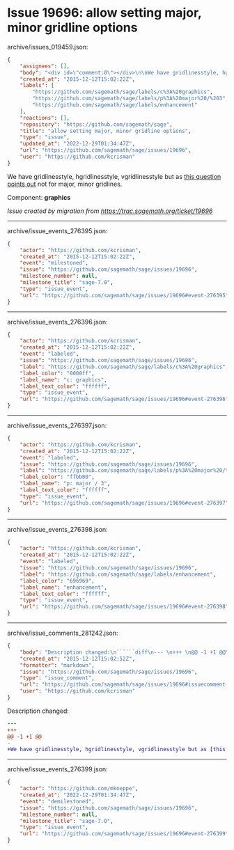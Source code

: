 # Issue 19696: allow setting major, minor gridline options

archive/issues_019459.json:
```json
{
    "assignees": [],
    "body": "<div id=\"comment:0\"></div>\n\nWe have gridlinesstyle, hgridlinesstyle, vgridlinesstyle but as [this question points out](http://ask.sagemath.org/question/26244/how-to-show-on-a-plot-minor-gridlines-with-a-different-thickness/) not for major, minor gridlines.\n\nComponent: **graphics**\n\n_Issue created by migration from https://trac.sagemath.org/ticket/19696_\n\n",
    "created_at": "2015-12-12T15:02:22Z",
    "labels": [
        "https://github.com/sagemath/sage/labels/c%3A%20graphics",
        "https://github.com/sagemath/sage/labels/p%3A%20major%20/%203",
        "https://github.com/sagemath/sage/labels/enhancement"
    ],
    "reactions": [],
    "repository": "https://github.com/sagemath/sage",
    "title": "allow setting major, minor gridline options",
    "type": "issue",
    "updated_at": "2022-12-29T01:34:47Z",
    "url": "https://github.com/sagemath/sage/issues/19696",
    "user": "https://github.com/kcrisman"
}
```
<div id="comment:0"></div>

We have gridlinesstyle, hgridlinesstyle, vgridlinesstyle but as [this question points out](http://ask.sagemath.org/question/26244/how-to-show-on-a-plot-minor-gridlines-with-a-different-thickness/) not for major, minor gridlines.

Component: **graphics**

_Issue created by migration from https://trac.sagemath.org/ticket/19696_





---

archive/issue_events_276395.json:
```json
{
    "actor": "https://github.com/kcrisman",
    "created_at": "2015-12-12T15:02:22Z",
    "event": "milestoned",
    "issue": "https://github.com/sagemath/sage/issues/19696",
    "milestone_number": null,
    "milestone_title": "sage-7.0",
    "type": "issue_event",
    "url": "https://github.com/sagemath/sage/issues/19696#event-276395"
}
```



---

archive/issue_events_276396.json:
```json
{
    "actor": "https://github.com/kcrisman",
    "created_at": "2015-12-12T15:02:22Z",
    "event": "labeled",
    "issue": "https://github.com/sagemath/sage/issues/19696",
    "label": "https://github.com/sagemath/sage/labels/c%3A%20graphics",
    "label_color": "0000ff",
    "label_name": "c: graphics",
    "label_text_color": "ffffff",
    "type": "issue_event",
    "url": "https://github.com/sagemath/sage/issues/19696#event-276396"
}
```



---

archive/issue_events_276397.json:
```json
{
    "actor": "https://github.com/kcrisman",
    "created_at": "2015-12-12T15:02:22Z",
    "event": "labeled",
    "issue": "https://github.com/sagemath/sage/issues/19696",
    "label": "https://github.com/sagemath/sage/labels/p%3A%20major%20/%203",
    "label_color": "ffbb00",
    "label_name": "p: major / 3",
    "label_text_color": "ffffff",
    "type": "issue_event",
    "url": "https://github.com/sagemath/sage/issues/19696#event-276397"
}
```



---

archive/issue_events_276398.json:
```json
{
    "actor": "https://github.com/kcrisman",
    "created_at": "2015-12-12T15:02:22Z",
    "event": "labeled",
    "issue": "https://github.com/sagemath/sage/issues/19696",
    "label": "https://github.com/sagemath/sage/labels/enhancement",
    "label_color": "696969",
    "label_name": "enhancement",
    "label_text_color": "ffffff",
    "type": "issue_event",
    "url": "https://github.com/sagemath/sage/issues/19696#event-276398"
}
```



---

archive/issue_comments_281242.json:
```json
{
    "body": "Description changed:\n``````diff\n--- \n+++ \n@@ -1 +1 @@\n-\n+We have gridlinesstyle, hgridlinesstyle, vgridlinesstyle but as [this question points out](http://ask.sagemath.org/question/26244/how-to-show-on-a-plot-minor-gridlines-with-a-different-thickness/) not for major, minor gridlines.\n``````\n",
    "created_at": "2015-12-12T15:02:52Z",
    "formatter": "markdown",
    "issue": "https://github.com/sagemath/sage/issues/19696",
    "type": "issue_comment",
    "url": "https://github.com/sagemath/sage/issues/19696#issuecomment-281242",
    "user": "https://github.com/kcrisman"
}
```

Description changed:
``````diff
--- 
+++ 
@@ -1 +1 @@
-
+We have gridlinesstyle, hgridlinesstyle, vgridlinesstyle but as [this question points out](http://ask.sagemath.org/question/26244/how-to-show-on-a-plot-minor-gridlines-with-a-different-thickness/) not for major, minor gridlines.
``````




---

archive/issue_events_276399.json:
```json
{
    "actor": "https://github.com/mkoeppe",
    "created_at": "2022-12-29T01:34:47Z",
    "event": "demilestoned",
    "issue": "https://github.com/sagemath/sage/issues/19696",
    "milestone_number": null,
    "milestone_title": "sage-7.0",
    "type": "issue_event",
    "url": "https://github.com/sagemath/sage/issues/19696#event-276399"
}
```
